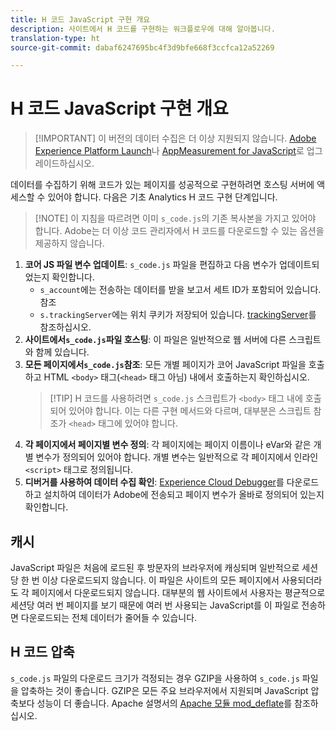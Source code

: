 ```yaml
---
title: H 코드 JavaScript 구현 개요
description: 사이트에서 H 코드를 구현하는 워크플로우에 대해 알아봅니다.
translation-type: ht
source-git-commit: dabaf6247695bc4f3d9bfe668f3ccfca12a52269

---
```



# H 코드 JavaScript 구현 개요

>[!IMPORTANT] 이 버전의 데이터 수집은 더 이상 지원되지 않습니다. [Adobe Experience Platform Launch](../../launch/overview.md)나 [AppMeasurement for JavaScript](../overview.md)로 업그레이드하십시오.

데이터를 수집하기 위해 코드가 있는 페이지를 성공적으로 구현하려면 호스팅 서버에 액세스할 수 있어야 합니다. 다음은 기초 Analytics H 코드 구현 단계입니다.

>[!NOTE] 이 지침을 따르려면 이미 `s_code.js`의 기존 복사본을 가지고 있어야 합니다. Adobe는 더 이상 코드 관리자에서 H 코드를 다운로드할 수 있는 옵션을 제공하지 않습니다.

1. **코어 JS 파일 변수 업데이트**: `s_code.js` 파일을 편집하고 다음 변수가 업데이트되었는지 확인합니다.
   * `s_account`에는 전송하는 데이터를 받을 보고서 세트 ID가 포함되어 있습니다. 참조
   * `s.trackingServer`에는 위치 쿠키가 저장되어 있습니다. [trackingServer](../../vars/config-vars/trackingserver.md)를 참조하십시오.
2. **사이트에서`s_code.js`파일 호스팅**: 이 파일은 일반적으로 웹 서버에 다른 스크립트와 함께 있습니다.
3. **모든 페이지에서`s_code.js`참조**: 모든 개별 페이지가 코어 JavaScript 파일을 호출하고 HTML `<body>` 태그(`<head>` 태그 아님) 내에서 호출하는지 확인하십시오.
   > [!TIP] H 코드를 사용하려면 `s_code.js` 스크립트가 `<body>` 태그 내에 호출되어 있어야 합니다. 이는 다른 구현 메서드와 다르며, 대부분은 스크립트 참조가 `<head>` 태그에 있어야 합니다.
4. **각 페이지에서 페이지별 변수 정의**: 각 페이지에는 페이지 이름이나 eVar와 같은 개별 변수가 정의되어 있어야 합니다. 개별 변수는 일반적으로 각 페이지에서 인라인 `<script>` 태그로 정의됩니다.
5. **디버거를 사용하여 데이터 수집 확인**: [Experience Cloud Debugger](../../validate/debugger.md)를 다운로드하고 설치하여 데이터가 Adobe에 전송되고 페이지 변수가 올바로 정의되어 있는지 확인합니다.

## 캐시

JavaScript 파일은 처음에 로드된 후 방문자의 브라우저에 캐싱되며 일반적으로 세션당 한 번 이상 다운로드되지 않습니다. 이 파일은 사이트의 모든 페이지에서 사용되더라도 각 페이지에서 다운로드되지 않습니다. 대부분의 웹 사이트에서 사용자는 평균적으로 세션당 여러 번 페이지를 보기 때문에 여러 번 사용되는 JavaScript를 이 파일로 전송하면 다운로드되는 전체 데이터가 줄어들 수 있습니다.

## H 코드 압축

`s_code.js` 파일의 다운로드 크기가 걱정되는 경우 GZIP을 사용하여 `s_code.js` 파일을 압축하는 것이 좋습니다. GZIP은 모든 주요 브라우저에서 지원되며 JavaScript 압축보다 성능이 더 좋습니다. Apache 설명서의 [Apache 모듈 mod_deflate](http://httpd.apache.org/docs/current/mod/mod_deflate.html)를 참조하십시오.

